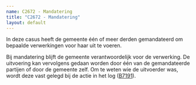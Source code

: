 ```yaml
---
name: C2672 - Mandatering
title: "C2672 - Mandatering"
layout: default
---
```

In deze casus heeft de gemeente één of meer derden gemandateerd om bepaalde verwerkingen voor haar uit te voeren. 

Bij mandatering blijft de gemeente verantwoordelijk voor de verwerking. De uitvoering kan vervolgens gedaan worden door één van de gemandateerde partijen of door de gemeente zelf. Om te weten wie de uitvoerder was, wordt deze vast gelegd bij de actie in het log ([B7191](./7191.md)).
